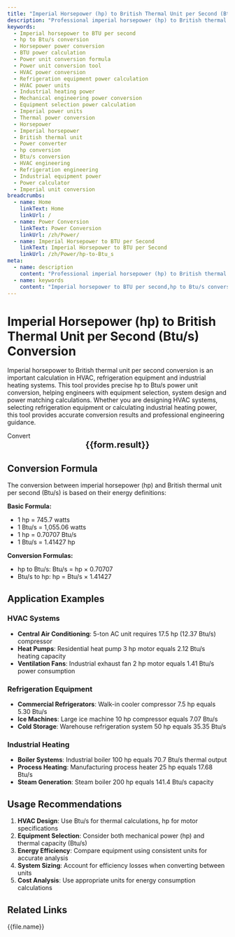 ```yaml
---
title: "Imperial Horsepower (hp) to British Thermal Unit per Second (Btu/s) Conversion"
description: "Professional imperial horsepower (hp) to British thermal unit per second (Btu/s) conversion tool, providing precise power unit conversion formulas and calculator. Covers HVAC, refrigeration equipment, industrial heating systems and other application scenarios, supports horsepower power conversion, BTU power calculation, HVAC equipment selection and other engineering needs. Suitable for mechanical engineers, HVAC engineers and equipment selection professionals."
keywords:
  - Imperial horsepower to BTU per second
  - hp to Btu/s conversion
  - Horsepower power conversion
  - BTU power calculation
  - Power unit conversion formula
  - Power unit conversion tool
  - HVAC power conversion
  - Refrigeration equipment power calculation
  - HVAC power units
  - Industrial heating power
  - Mechanical engineering power conversion
  - Equipment selection power calculation
  - Imperial power units
  - Thermal power conversion
  - Horsepower
  - Imperial horsepower
  - British thermal unit
  - Power converter
  - hp conversion
  - Btu/s conversion
  - HVAC engineering
  - Refrigeration engineering
  - Industrial equipment power
  - Power calculator
  - Imperial unit conversion
breadcrumbs:
  - name: Home
    linkText: Home
    linkUrl: /
  - name: Power Conversion
    linkText: Power Conversion
    linkUrl: /zh/Power/
  - name: Imperial Horsepower to BTU per Second
    linkText: Imperial Horsepower to BTU per Second
    linkUrl: /zh/Power/hp-to-Btu_s
meta:
  - name: description
    content: "Professional imperial horsepower (hp) to British thermal unit per second (Btu/s) conversion tool, providing precise power unit conversion formulas and calculator. Covers HVAC, refrigeration equipment, industrial heating systems and other application scenarios, supports horsepower power conversion, BTU power calculation, HVAC equipment selection and other engineering needs. Suitable for mechanical engineers, HVAC engineers and equipment selection professionals."
  - name: keywords
    content: "Imperial horsepower to BTU per second,hp to Btu/s conversion,Horsepower power conversion,BTU power calculation,Power unit conversion formula,Power unit conversion tool,HVAC power conversion,Refrigeration equipment power calculation,HVAC power units,Industrial heating power,Mechanical engineering power conversion,Equipment selection power calculation,Imperial power units,Thermal power conversion,Horsepower,Imperial horsepower,British thermal unit,Power converter,hp conversion,Btu/s conversion,HVAC engineering,Refrigeration engineering,Industrial equipment power,Power calculator,Imperial unit conversion"
---
```

# Imperial Horsepower (hp) to British Thermal Unit per Second (Btu/s) Conversion

Imperial horsepower to British thermal unit per second conversion is an important calculation in HVAC, refrigeration equipment and industrial heating systems. This tool provides precise hp to Btu/s power unit conversion, helping engineers with equipment selection, system design and power matching calculations. Whether you are designing HVAC systems, selecting refrigeration equipment or calculating industrial heating power, this tool provides accurate conversion results and professional engineering guidance.

<script setup>
import { ref, computed } from 'vue'

const seoKey = [
  'Imperial horsepower to BTU per second',
  'hp to Btu/s conversion',
  'Horsepower power conversion',
  'BTU power calculation',
  'Power unit conversion',
  'HVAC power',
  'Refrigeration equipment power',
  'HVAC power units',
  'Industrial heating power',
  'Mechanical engineering power',
  'Equipment selection power',
  'Imperial power units',
  'Thermal power conversion',
  'Horsepower converter',
  'hp power conversion',
  'Btu/s power calculation',
  'HVAC engineering conversion',
  'Refrigeration engineering calculation',
  'Industrial equipment power conversion',
  'Power calculator',
]

const form = ref({
  number: 0,
  from: 'hp',
  to: 'Btu/s',
  result: ''
})

const options = [
  { "label": "Imperial Horsepower (hp)", "value": "hp" },
  { "label": "British Thermal Unit per Second (Btu/s)", "value": "Btu/s" }
]

const rules = {
  number: {
    required: true,
    message: 'Please enter a number',
    trigger: ['blur', 'input']
  },
  to: {
    required: true,
    message: 'Please select conversion unit',
    trigger: 'select'
  },
  from: {
    required: true,
    message: 'Please select original unit',
    trigger: 'select'
  }
}

const convertHandler = () => {
  if (form.value.from === 'hp' && form.value.to === 'Btu/s') {
    form.value.result = `${form.value.number} hp = ${(form.value.number * 0.70707).toFixed(6)} Btu/s`
  } else if (form.value.from === 'Btu/s' && form.value.to === 'hp') {
    form.value.result = `${form.value.number} Btu/s = ${(form.value.number / 0.70707).toFixed(6)} hp`
  } else {
    form.value.result = `${form.value.number} ${form.value.from} = ${form.value.number} ${form.value.to}`
  }
}
</script>

<n-form size="large" :model="form" :rules="rules">
  <n-form-item label="Value" path="number">
    <n-input-number size="large" style="width:100%" :min="0" v-model:value="form.number" placeholder="Enter the value to convert" />
  </n-form-item>
  <n-form-item label="From" path="from">
    <n-select size="large" :options="options" v-model:value="form.from" placeholder="Select original unit" />
  </n-form-item>
  <n-form-item label="To" path="to">
    <n-select size="large" :options="options" v-model:value="form.to" placeholder="Select conversion unit" />
  </n-form-item>
  <n-form-item>
    <n-button type="info" style="width:100%" @click="convertHandler">Convert</n-button>
  </n-form-item>
</n-form>
<n-card  
  title="Imperial Horsepower to BTU per Second Conversion"
  :segmented="{
    content: true,
    footer: 'soft',
  }"
>
  <div style="text-align:center;font-size:20px;">
    <strong>{{form.result}}</strong>
  </div>
  <template #footer>
    <div>
      <span v-for="item of seoKey">{{item}}, </span>
    </div>
  </template>
</n-card>

## Conversion Formula

The conversion between imperial horsepower (hp) and British thermal unit per second (Btu/s) is based on their energy definitions:

**Basic Formula:**
- 1 hp = 745.7 watts
- 1 Btu/s = 1,055.06 watts
- 1 hp = 0.70707 Btu/s
- 1 Btu/s = 1.41427 hp

**Conversion Formulas:**
- hp to Btu/s: Btu/s = hp × 0.70707
- Btu/s to hp: hp = Btu/s × 1.41427

## Application Examples

### HVAC Systems
- **Central Air Conditioning**: 5-ton AC unit requires 17.5 hp (12.37 Btu/s) compressor
- **Heat Pumps**: Residential heat pump 3 hp motor equals 2.12 Btu/s heating capacity
- **Ventilation Fans**: Industrial exhaust fan 2 hp motor equals 1.41 Btu/s power consumption

### Refrigeration Equipment
- **Commercial Refrigerators**: Walk-in cooler compressor 7.5 hp equals 5.30 Btu/s
- **Ice Machines**: Large ice machine 10 hp compressor equals 7.07 Btu/s
- **Cold Storage**: Warehouse refrigeration system 50 hp equals 35.35 Btu/s

### Industrial Heating
- **Boiler Systems**: Industrial boiler 100 hp equals 70.7 Btu/s thermal output
- **Process Heating**: Manufacturing process heater 25 hp equals 17.68 Btu/s
- **Steam Generation**: Steam boiler 200 hp equals 141.4 Btu/s capacity

## Usage Recommendations

1. **HVAC Design**: Use Btu/s for thermal calculations, hp for motor specifications
2. **Equipment Selection**: Consider both mechanical power (hp) and thermal capacity (Btu/s)
3. **Energy Efficiency**: Compare equipment using consistent units for accurate analysis
4. **System Sizing**: Account for efficiency losses when converting between units
5. **Cost Analysis**: Use appropriate units for energy consumption calculations

## Related Links
<n-grid x-gap="12" :cols="2">
  <n-gi v-for="(file,index) in Power" :key="index">
    <n-button
      text
      tag="a"
      :href="file.path"
      type="info"
    >
      {{file.name}}
    </n-button>
  </n-gi>
</n-grid>
